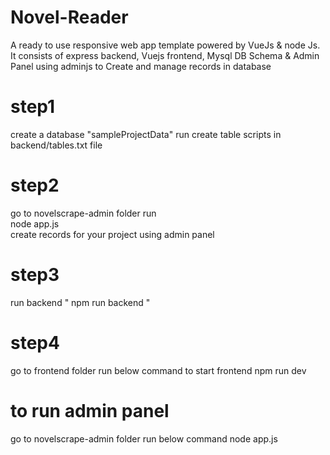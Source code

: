 # Novel-Reader
A ready to use responsive web app template powered by VueJs &amp; node Js. It consists of express backend, Vuejs frontend, Mysql DB Schema &amp; Admin Panel using adminjs to Create and manage records in database


# step1 
 create a database "sampleProjectData"
 run create table scripts in backend/tables.txt file

# step2
 go to novelscrape-admin folder run <br /> node app.js <br />
 create records for your project using admin panel

# step3
 run backend
 " npm run backend "

# step4
 go to frontend folder run below command to start frontend
 npm run dev

# to run admin panel
 go to novelscrape-admin folder run below command
 node app.js

